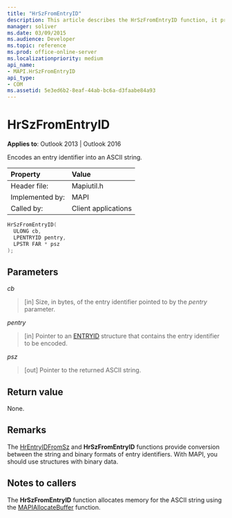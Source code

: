 ```yaml
---
title: "HrSzFromEntryID"
description: This article describes the HrSzFromEntryID function, it provides syntax, parameters, return value, and additional remarks.
manager: soliver
ms.date: 03/09/2015
ms.audience: Developer
ms.topic: reference
ms.prod: office-online-server
ms.localizationpriority: medium
api_name:
- MAPI.HrSzFromEntryID
api_type:
- COM
ms.assetid: 5e3ed6b2-8eaf-44ab-bc6a-d3faabe84a93
---
```


# HrSzFromEntryID

  
  
**Applies to**: Outlook 2013 | Outlook 2016 
  
Encodes an entry identifier into an ASCII string. 
  
|Property |Value |
|:-----|:-----|
|Header file:  <br/> |Mapiutil.h  <br/> |
|Implemented by:  <br/> |MAPI  <br/> |
|Called by:  <br/> |Client applications  <br/> |
   
```cpp
HrSzFromEntryID(
  ULONG cb,
  LPENTRYID pentry,
  LPSTR FAR * psz
);
```

## Parameters

 _cb_
  
> [in] Size, in bytes, of the entry identifier pointed to by the  _pentry_ parameter. 
    
 _pentry_
  
> [in] Pointer to an [ENTRYID](entryid.md) structure that contains the entry identifier to be encoded. 
    
 _psz_
  
> [out] Pointer to the returned ASCII string.
    
## Return value

None.
  
## Remarks

The [HrEntryIDFromSz](hrentryidfromsz.md) and **HrSzFromEntryID** functions provide conversion between the string and binary formats of entry identifiers. With MAPI, you should use structures with binary data. 
  
## Notes to callers

The **HrSzFromEntryID** function allocates memory for the ASCII string using the [MAPIAllocateBuffer](mapiallocatebuffer.md) function. 
  

